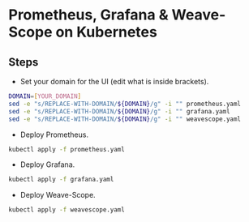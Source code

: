 # Prometheus, Grafana & Weave-Scope on Kubernetes

## Steps

* Set your domain for the UI (edit what is inside brackets).

```bash
DOMAIN=[YOUR_DOMAIN]
sed -e "s/REPLACE-WITH-DOMAIN/${DOMAIN}/g" -i "" prometheus.yaml
sed -e "s/REPLACE-WITH-DOMAIN/${DOMAIN}/g" -i "" grafana.yaml
sed -e "s/REPLACE-WITH-DOMAIN/${DOMAIN}/g" -i "" weavescope.yaml
```

* Deploy Prometheus.

```bash
kubectl apply -f prometheus.yaml
```

* Deploy Grafana.

```bash
kubectl apply -f grafana.yaml
```

* Deploy Weave-Scope.

```bash
kubectl apply -f weavescope.yaml
```